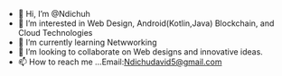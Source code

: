 - 👋 Hi, I’m @Ndichuh
- 👀 I’m interested in Web Design, Android(Kotlin,Java) 
Blockchain, and Cloud Technologies
- 🌱 I’m currently learning Netwworking
- 💞️ I’m looking to collaborate on Web designs and innovative ideas.
- 📫 How to reach me ...Email:Ndichudavid5@gmail.com

<!---
Ndichuh-Consultants/Ndichuh-Consultants is a ✨ special ✨ repository because its `README.md` (this file) appears on your GitHub profile.
You can click the Preview link to take a look at your changes.
--->
